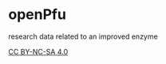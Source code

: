 openPfu
=======

research data related to an improved enzyme


[CC BY-NC-SA 4.0](http://creativecommons.org/licenses/by-nc-sa/4.0/)
